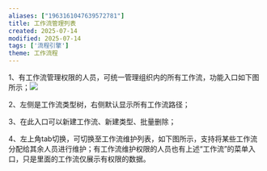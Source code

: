```yaml
---
aliases: ["1963161047639572781"]
title: 工作流管理列表
created: 2025-07-14
modified: 2025-07-14
tags: ['流程引擎']
theme: 工作流程
---
```


1、有工作流管理权限的人员，可统一管理组织内的所有工作流，功能入口如下图所示；![](https://myhelpdoc.oss-cn-heyuan.aliyuncs.com/mdimages/edd783040c5caa74befa90c96d9c5050.jpg)

2、左侧是工作流类型树，右侧默认显示所有工作流路径；

3、在此入口可以新建工作流、新建类型、批量删除；

4、左上角tab切换，可切换至工作流维护列表，如下图所示，支持将某些工作流分配给其余人员进行维护；有工作流维护权限的人员也有上述“工作流”的菜单入口，只是里面的工作流仅展示有权限的数据。

